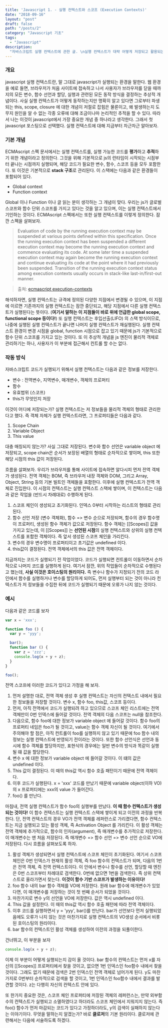 ```yaml
---
title: 'Javascript 1. - 실행 컨텍스트와 스코프 (Execution Contexts)'
date: "2018-09-16"
layout: "post"
draft: false
path: "/posts/2"
category: "Javascript 기초"
tags:
  - "Javascript"
description: 
  "자바스크립트 실행 컨텍스트에 관한 글. \n실행 컨텍스트가 대략 어떻게 저장되고 활용되는지 다룹니다."
---
```



### 개요
javascript 실행 컨텍스트란, 말 그대로 javascript가 실행되는 환경을 말한다. 웹 환경을 예로 들면, 브라우저가 처음 사이트에 접속하고 나서 사용자가 브라우저를 닫을 때까지의 모든 변수, 함수 선언과 할당, 실행과 관련된 모든 동작 방식을 결정하는 추상적 개념이다. 사실 실행 컨텍스트가 어떻게 동작하는지만 명확히 알고 있다면 그로부터 파생되는 this, scope, closure 에 대한 개념이 저절로 잡힘은 물론이고, 왜 발생하는지 도무지 원인을 알 수 없는 각종 오류에 대해 조금이나마 논리적인 추적을 할 수 있다. 따라서 나는 이것이 javascript에서 가장 중요한 개념 중 하나라고 생각한다. 그래서 첫 javascript 포스팅으로 선택했다. 실행 컨텍스트에 대해 지금부터 차근차근 알아보자.

### 기본 개념
ECMAscript 스펙 문서에서는 실행 컨텍스트를, 실행 가능한 코드를 **평가**하고 **추적**하기 위한 개념이라고 정의한다. 그것을 위해 기본적으로 js의 런타임이 시작되는 시점부터 끝나는 시점까지 실행되며, 해당 코드가 필요한 변수, 함수, 스코프 등을 모두 포함한다. 또 이것은 기본적으로 **stack 구조**로 관리된다. 이 스택에는 다음과 같은 환경들이 포함되어 있다.

- Global context
- Function context

Global 이나 Function 이나 글 읽는 분이 생각하는 그 개념이 맞다. 우리는 js가 글로벌 스코프와 함수 단위 스코프를 가지고 있다는 것을 알고 있으며, 이는 실행 컨텍스트에서 기인하는 것이다.
ECMAscript 스펙에서는 또한 실행 컨텍스트를 이렇게 정의한다. 잠깐 스펙을 살펴보자. 

> Evaluation of code by the running execution context may be suspended at various points defined within this specification. Once the running execution context has been suspended a different execution context may become the running execution context and commence evaluating its code. At some later time a suspended execution context may again become the running execution context and continue evaluating its code at the point where it had previously been suspended. Transition of the running execution context status among execution contexts usually occurs in stack-like last-in/first-out manner. 

> 출처: [ecmascript execution-contexts](https://tc39.github.io/ecma262/#sec-execution-contexts)

해석하자면, 실행 컨텍스트는 규격에 정의된 다양한 지점에서 변경될 수 있으며, 이 지점에 이르면 기존까지의 실행 컨텍스트는 잠깐 중단되고, 해당 지점에서 다른 실행 컨텍스트가 실행된다는 뜻이다. (**여기서 말하는 이 지점들이 바로 위에 언급한 global scope, functional scope 등이다!**) 또 실행 컨텍스트는 후입선출(LIFO) 의 스택 방식이므로, 나중에 실행된 실행 컨텍스트가 끝나면 나머지 실행 컨텍스트가 재실행된다. 실행 컨텍스트 환경이 변경 시점을 global, function 시점으로 잡고 있기 때문에 js가 기본적으로 함수 단위 스코프를 가지고 있는 것이다. 또 이 추상적 개념을 js 엔진이 물리적 객체로 관리하기는 하나, 사용자가 이 부분에 접근해서 컨트롤 할 수는 없다.

### 작동 방식
자바스크립트 코드가 실행되기 위해서 실행 컨텍스트는 다음과 같은 정보를 저장한다.
- 변수 : 전역변수, 지역변수, 매개변수, 객체의 프로퍼티
- 함수
- 유효범위 (스코프)
- this가 무엇인지 저장

이것이 어디에 저장되는가? 실행 컨텍스트는 저 정보들을 물리적 객체의 형태로 관리한다고 했다. 즉 객체 자체가 실행 컨텍스트라면, 그 프로퍼티들은 다음과 같다.
1. Scope Chain
2. Variable Object 
3. This value

대충 매칭되지 않는가? 사실 그대로 저장된다. 변수와 함수 선언은 variable object 에 저장되고, scope chain은 순서가 보장된 배열의 형태로 순차적으로 쌓이며, this 또한 해당 시점의 this 값이 저장된다.

흐름을 살펴보자. 우리가 브라우저를 통해 사이트에 접속하면 알다시피 먼저 전역 객체가 생성된다. 전역 객체는 BOM, 즉 브라우저 내장 객체와 DOM, 그리고 Array, Object, String 등의 기본 빌트인 객체들을 포함한다.
이후에 실행 컨텍스트가 전역 객체로 진입한다. 이 시점의 컨텍스트는 실행 컨텍스트 스택에 쌓이며, 이 컨텍스트는 다음과 같은 작업을 (반드시 차례대로) 수행하게 된다.
1. 스코프 체인이 생성되고 초기화된다. 인덱스 0부터 시작하는 리스트의 형태로 관리된다.
2. 함수 선언 저장 (변수 객체화), 함수 => 변수 순으로 저장되며, 함수의 경우 함수명이 프로퍼티, 생성된 함수 객체가 값으로 저장된다. 함수 객체는 [[Scopes]] 값을 가지고 있는데, 이 [[Scopes]] 는 **선언된 시점**의 실행 컨텍스트와 상위의 실행 컨텍스트를 포함한 객체이다. 즉 앞서 생성된 스코프 체인을 가리킨다.
3. 변수의 경우 변수명이 프로퍼티이고 초기값은 undefined 이다. 
3. this값이 결정된다. 전역 객체에서의 this 값은 전역 객체이다.

지금까지는 코드가 실행되기 전 작업이었다. 코드가 실행되면 컨트롤이 이동하면서 순차적으로 나머지 코드를 실행하게 된다. 여기서 잠깐, 위의 작업들이 순차적으로 수행된다고 했는데, **사실 이것은 호이스팅의 원리이다.** 즉 변수나 함수가 지정되기 전의 코드 라인에서 함수를 실행하거나 변수를 할당하게 되어도, 먼저 실행부터 되는 것이 아니라 컨텍스트가 저 정보들을 수집한 뒤에 코드가 실행되기 때문에 오류가 나지 않는 것이다.

### 예시

다음과 같은 코드를 보자

```javascript
var x = 'xxx';

function foo () {
  var y = 'yyy';

  bar();
  function bar () {
    var z = 'zzz';
    console.log(x + y + z);
  }
}

foo();
```

전역 스코프에 이러한 코드가 있다고 가정을 해 보자. 
1. 먼저 설명한 대로, 전역 객체 생성 후 실행 컨텍스트는 자신의 컨텍스트 내에서 필요한 정보들을 저장할 것이다. 변수 x, 함수 foo, this값, 스코프 등이다. 
2. 먼저, 아직 전역에서 코드가 실행되려 하고 있으므로 스코프 체인 리스트에는 전역 객체만이 0번 인덱스에 들어갈 것이다. 전역 객체의 다음 스코프는 null을 참조한다.
3. 다음으로, 함수 foo에 대한 정보가 variable object 에 들어갈 것이다. 함수 foo의 프로퍼티 네임은 foo가 될 것이고, value는 함수 객체 자신이 될 것이다. 여기에서 주의해야 할 점은, 아직 컨트롤이 foo를 실행하지 않고 있기 때문에 foo 함수 내의 정보는 실행 컨텍스트에 반영되기 전이라는 것이다. 또한 함수 선언식은 선언과 동시에 함수 객체를 할당하지만, 표현식의 경우에는 일반 변수의 방식과 똑같이 실행 될 떄 값을 할당한다.
4. 변수 x 에 대한 정보가 variable object 에 들어갈 것이다. 이 떄의 값은 undefined 이다.
5. This 값이 결정된다. 이 때의 this값 역시 함수 호출 패턴이기 때문에 전역 객체이다.
6. 이후 코드가 실행된다. x = 'xxx' 코드를 만났기 때문에 variable object(이하 VO) 의 x 프로퍼티에는 xxx의 value 가 들어간다.
7. foo() 를 만난다. 

마침내, 전역 실행 컨텍스트가 함수 foo의 실행부를 만났다. **이 때 함수 컨텍스트가 생성되는 것이다!** 이 함수 컨텍스트는 실행 컨텍스트 스택에 쌓이게 되고 이전의 과정을 반복한다. 단, 전역 컨텍스트의 경우 VO가 전역 객체를 레퍼런스로 가리켰다면, 함수 컨텍스트는 지금 실행되고 있는 활성 객체, 즉 Activation Object 를 가리킨다. 이 활성 객체는 전역 객체에 추가적으로, 함수의 인자(argument), 즉 매개변수를 추가적으로 저장한다. 이 매개변수는 맨 처음 저장된다. 즉 매개변수 => 함수 선언 => 변수 선언 순으로 VO에 저장된다. 다시 흐름을 살펴보도록 하자.


1. 활성 객체가 생성되면서 실행 컨텍스트에 스코프 체인이 초기화된다. 여기서 스코프 체인은 0번 인덱스가 현재의 활성 객체, 즉 foo 함수의 컨텍스트가 되며, 다음의 1번은 전역 객체, 즉 전역 컨텍스트이다. 이 안에서 변수나 함수를 선언, 할당할 때 엔진은 0번 스코프부터 차례대로 검색한다. 0번에 없으면 1번을 검색한다. 즉 상위 컨텍스트로 올라가면서 찾는다. **이것이 함수 기반 스코프가 발생하는 이유이다!**
2. foo 함수 내의 bar 함수 객체를 VO에 저장한다. 원래 bar 함수에 매개변수가 있었다면, 이 매개변수를 저장하는 것이 첫 번째 순서가 되었을 것이다.
3. 마찬가지로 변수 y의 선언을 VO에 저장한다. 값은 역시 undefined 이다.
4. This 값을 설정한다. 이 때의 this값 역시 함수 호출 패턴에 따라 전역 객체이다.
5. 이후 코드를 실행하면서 y = 'yyy', bar()를 만난다. bar가 선언보다 먼저 실행되었음에도 오류가 나지 않는 것은 마찬가지로 실행 컨텍스트의 VO생성 순서에서 비롯된 호이스팅의 원리이다.
6. bar 함수의 컨텍스트인 활성 객체를 생성하여 이전의 과정을 되풀이한다.

건너뛰고, 이 부분을 보자
```javascript 
console.log(x + y + z);
```
이제 이 부분이 어떻게 실행되는지 감이 올 것이다. bar 함수의 컨텍스트는 먼저 x를 자신의 [[Scopes]] 프로퍼티에서 찾을 것이고, 없으면 1번 인덱스인 foo함수 내에서 찾을 것이다. 그래도 없기 때문에 검색은 2번 인덱스인 전역 객체로 넘어가게 된다. y도 마찬가지로 0번부터 순차적으로 검색을 할 것이고, 1번 인덱스인 foo함수 내에서 결과를 발견할 것이다. z는 다행히 자신의 컨텍스트 안에 있다.

또 한가지 중요한 것은, 스코프 체인 프로퍼티에 저장된 객체의 레퍼런스는, 만약 외부함수의 컨텍스트가 실행되고 소멸하였다고 하더라도 스코프 체인에서 지워지지 않는다. 즉 foo() 함수가 먼저 마감되는 코드가 있다고 가정하더라도, y의 검색이 실패하지 않는다는 이야기이다. 무엇을 말하는지 알겠는가? 바로 **클로저**의 기본 원리이다. 클로저에 관련해서는 다음에 서술하도록 하겠다.